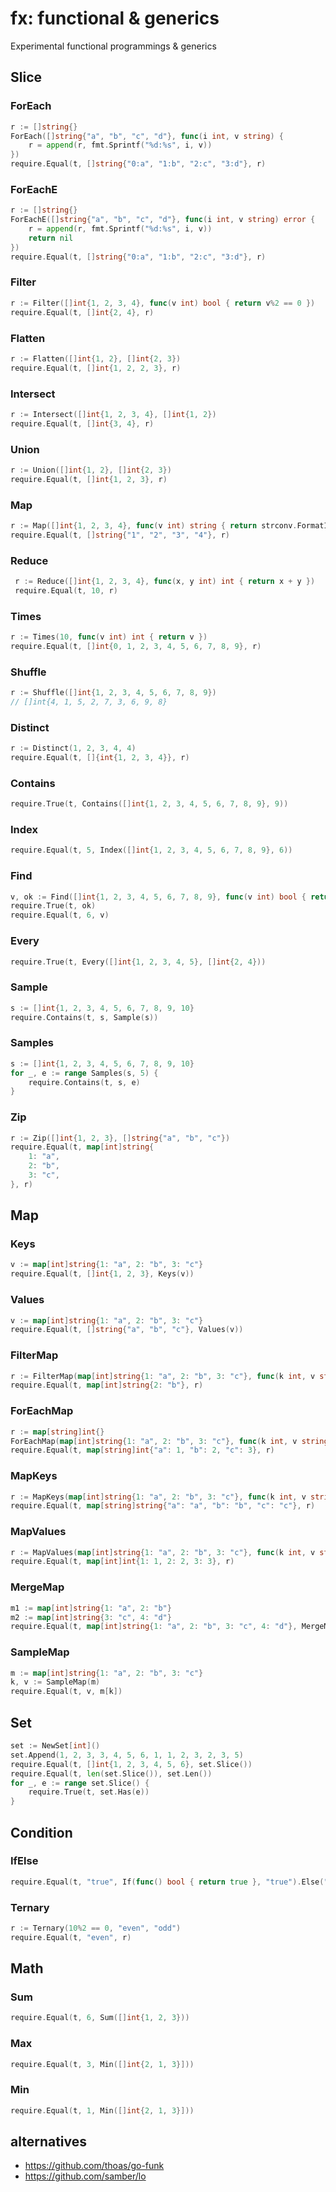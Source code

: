 # fx: functional & generics

Experimental functional programmings & generics

## Slice

### ForEach

```go
r := []string{}
ForEach([]string{"a", "b", "c", "d"}, func(i int, v string) {
    r = append(r, fmt.Sprintf("%d:%s", i, v))
})
require.Equal(t, []string{"0:a", "1:b", "2:c", "3:d"}, r)
```

### ForEachE

```go
r := []string{}
ForEachE([]string{"a", "b", "c", "d"}, func(i int, v string) error {
    r = append(r, fmt.Sprintf("%d:%s", i, v))
    return nil
})
require.Equal(t, []string{"0:a", "1:b", "2:c", "3:d"}, r)
```

### Filter

```go
r := Filter([]int{1, 2, 3, 4}, func(v int) bool { return v%2 == 0 })
require.Equal(t, []int{2, 4}, r)
```

### Flatten

```go
r := Flatten([]int{1, 2}, []int{2, 3})
require.Equal(t, []int{1, 2, 2, 3}, r)
```

### Intersect

```go
r := Intersect([]int{1, 2, 3, 4}, []int{1, 2})
require.Equal(t, []int{3, 4}, r)
```

### Union

```go
r := Union([]int{1, 2}, []int{2, 3})
require.Equal(t, []int{1, 2, 3}, r)
```

### Map

```go
r := Map([]int{1, 2, 3, 4}, func(v int) string { return strconv.FormatInt(int64(v), 10) })
require.Equal(t, []string{"1", "2", "3", "4"}, r)
```

### Reduce

```go
 r := Reduce([]int{1, 2, 3, 4}, func(x, y int) int { return x + y })
 require.Equal(t, 10, r)
```

### Times

```go
r := Times(10, func(v int) int { return v })
require.Equal(t, []int{0, 1, 2, 3, 4, 5, 6, 7, 8, 9}, r)
```

### Shuffle

```go
r := Shuffle([]int{1, 2, 3, 4, 5, 6, 7, 8, 9})
// []int{4, 1, 5, 2, 7, 3, 6, 9, 8}
```

### Distinct

```go
r := Distinct(1, 2, 3, 4, 4)
require.Equal(t, []{int{1, 2, 3, 4}}, r)
```

### Contains

```go
require.True(t, Contains([]int{1, 2, 3, 4, 5, 6, 7, 8, 9}, 9))
```

### Index

```go
require.Equal(t, 5, Index([]int{1, 2, 3, 4, 5, 6, 7, 8, 9}, 6))
```

### Find

```go
v, ok := Find([]int{1, 2, 3, 4, 5, 6, 7, 8, 9}, func(v int) bool { return v == 6 })
require.True(t, ok)
require.Equal(t, 6, v)
```

### Every

```go
require.True(t, Every([]int{1, 2, 3, 4, 5}, []int{2, 4}))
```

### Sample

```go
s := []int{1, 2, 3, 4, 5, 6, 7, 8, 9, 10}
require.Contains(t, s, Sample(s))
```

### Samples

```go
s := []int{1, 2, 3, 4, 5, 6, 7, 8, 9, 10}
for _, e := range Samples(s, 5) {
    require.Contains(t, s, e)
}
```

### Zip

```go
r := Zip([]int{1, 2, 3}, []string{"a", "b", "c"})
require.Equal(t, map[int]string{
    1: "a",
    2: "b",
    3: "c",
}, r)
```

## Map

### Keys

```go
v := map[int]string{1: "a", 2: "b", 3: "c"}
require.Equal(t, []int{1, 2, 3}, Keys(v))
```

### Values

```go
v := map[int]string{1: "a", 2: "b", 3: "c"}
require.Equal(t, []string{"a", "b", "c"}, Values(v))
```

### FilterMap

```go
r := FilterMap(map[int]string{1: "a", 2: "b", 3: "c"}, func(k int, v string) bool { return k%2 == 0 })
require.Equal(t, map[int]string{2: "b"}, r)
```

### ForEachMap

```go
r := map[string]int{}
ForEachMap(map[int]string{1: "a", 2: "b", 3: "c"}, func(k int, v string) { r[v] = k })
require.Equal(t, map[string]int{"a": 1, "b": 2, "c": 3}, r)
```

### MapKeys

```go
r := MapKeys(map[int]string{1: "a", 2: "b", 3: "c"}, func(k int, v string) string { return v })
require.Equal(t, map[string]string{"a": "a", "b": "b", "c": "c"}, r)
```

### MapValues

```go
r := MapValues(map[int]string{1: "a", 2: "b", 3: "c"}, func(k int, v string) int { return k })
require.Equal(t, map[int]int{1: 1, 2: 2, 3: 3}, r)
```

### MergeMap

```go
m1 := map[int]string{1: "a", 2: "b"}
m2 := map[int]string{3: "c", 4: "d"}
require.Equal(t, map[int]string{1: "a", 2: "b", 3: "c", 4: "d"}, MergeMap(m1, m2))
```

### SampleMap

```go
m := map[int]string{1: "a", 2: "b", 3: "c"}
k, v := SampleMap(m)
require.Equal(t, v, m[k])
```

## Set

```go
set := NewSet[int]()
set.Append(1, 2, 3, 3, 4, 5, 6, 1, 1, 2, 3, 2, 3, 5)
require.Equal(t, []int{1, 2, 3, 4, 5, 6}, set.Slice())
require.Equal(t, len(set.Slice()), set.Len())
for _, e := range set.Slice() {
    require.True(t, set.Has(e))
}
```

## Condition

### IfElse

```go
require.Equal(t, "true", If(func() bool { return true }, "true").Else("false"))
```

### Ternary

```go
r := Ternary(10%2 == 0, "even", "odd")
require.Equal(t, "even", r)
```

## Math

### Sum

```go
require.Equal(t, 6, Sum([]int{1, 2, 3}))
```

### Max

```go
require.Equal(t, 3, Min([]int{2, 1, 3}]))
```

### Min

```go
require.Equal(t, 1, Min([]int{2, 1, 3}]))
```

## alternatives

- <https://github.com/thoas/go-funk>
- <https://github.com/samber/lo>
